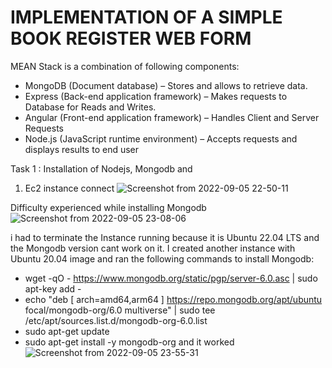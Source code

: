 # IMPLEMENTATION OF A SIMPLE BOOK REGISTER WEB FORM

MEAN Stack is a combination of following components:
* MongoDB (Document database) – Stores and allows to retrieve data.
* Express (Back-end application framework) – Makes requests to Database for Reads and Writes.
* Angular (Front-end application framework) – Handles Client and Server Requests
* Node.js (JavaScript runtime environment) – Accepts requests and displays results to end user

Task 1 : Installation of Nodejs, Mongodb and 
1. Ec2 instance connect
![Screenshot from 2022-09-05 22-50-11](https://user-images.githubusercontent.com/110517150/188515321-2d06130d-2e3f-4ee5-8cc8-bafd142ce590.png)

Difficulty experienced while installing Mongodb
![Screenshot from 2022-09-05 23-08-06](https://user-images.githubusercontent.com/110517150/188516271-512999b6-f08a-469d-b6f3-433fc2f2573d.png)

i had to terminate the Instance running because it is Ubuntu 22.04 LTS and the Mongodb version cant work on it.
I created another instance with Ubuntu 20.04 image and ran the following commands to install Mongodb:
 * wget -qO - https://www.mongodb.org/static/pgp/server-6.0.asc | sudo apt-key add -
 * echo "deb [ arch=amd64,arm64 ] https://repo.mongodb.org/apt/ubuntu focal/mongodb-org/6.0 multiverse" | sudo tee /etc/apt/sources.list.d/mongodb-org-6.0.list
 * sudo apt-get update
 * sudo apt-get install -y mongodb-org   and it worked
 ![Screenshot from 2022-09-05 23-55-31](https://user-images.githubusercontent.com/110517150/188518770-3aed2603-95d1-4af7-8177-dde7717f1f62.png)


